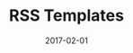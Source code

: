 ---
title: RSS Templates
linktitle: RSS Templates
description:
date: 2017-02-01
publishdate: 2017-02-01
lastmod: 2017-02-01
weight:
tags: []
draft: false
slug:
aliases: [/templates/rss/]
notes:
---